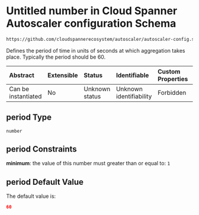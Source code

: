 # Untitled number in Cloud Spanner Autoscaler configuration Schema

```txt
https://github.com/cloudspannerecosystem/autoscaler/autoscaler-config.schema.json#/$defs/metricDefinition/properties/period
```

Defines the period of time in units of seconds at which aggregation takes place. Typically the period should be 60.

| Abstract            | Extensible | Status         | Identifiable            | Custom Properties | Additional Properties | Access Restrictions | Defined In                                                                                                                                       |
| :------------------ | :--------- | :------------- | :---------------------- | :---------------- | :-------------------- | :------------------ | :----------------------------------------------------------------------------------------------------------------------------------------------- |
| Can be instantiated | No         | Unknown status | Unknown identifiability | Forbidden         | Allowed               | none                | [autoscaler-config.schema.json\*](../../usr/local/google/home/nielm/spanner/autoscaler/out/autoscaler-config.schema.json "open original schema") |

## period Type

`number`

## period Constraints

**minimum**: the value of this number must greater than or equal to: `1`

## period Default Value

The default value is:

```json
60
```
